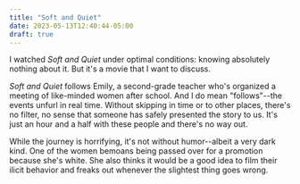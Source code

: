 ```yaml
---
title: "Soft and Quiet"
date: 2023-05-13T12:40:44-05:00
draft: true
---
```

I watched *Soft and Quiet* under optimal conditions: knowing absolutely nothing about it. But it's a movie that I want to discuss.

*Soft and Quiet* follows Emily, a second-grade teacher who's organized a meeting of like-minded women after school. And I do mean "follows"--the events unfurl in real time. Without skipping in time or to other places, there's no filter, no sense that someone has safely presented the story to us. It's just an hour and a half with these people and there's no way out.

While the journey is horrifying, it's not without humor--albeit a very dark kind. One of the women bemoans being passed over for a promotion because she's white. She also thinks it would be a good idea to film their ilicit behavior and freaks out whenever the slightest thing goes wrong.